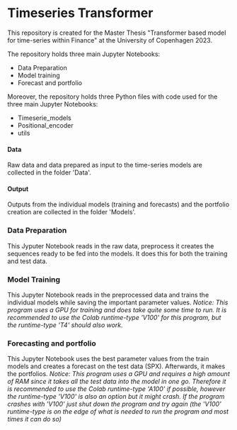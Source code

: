 # Timeseries Transformer

This repository is created for the Master Thesis "Transformer based model for time-series within Finance" at the University of Copenhagen 2023.

The repository holds three main Jupyter Notebooks:
- Data Preparation
- Model training
- Forecast and portfolio

Moreover, the repository holds three Python files with code used for the three main Jupyter Notebooks:
- Timeserie_models
- Positional_encoder
- utils

#### Data
Raw data and data prepared as input to the time-series models are collected in the folder 'Data'.

#### Output
Outputs from the individual models (training and forecasts) and the portfolio creation are collected in the folder 'Models'.


### Data Preparation
This Jyputer Notebook reads in the raw data, preprocess it creates the sequences ready to be fed into the models. It does this for both the training and test data.

### Model Training
This Jupyter Notebook reads in the preprocessed data and trains the individual models while saving the important parameter values.
*Notice: This program uses a GPU for training and does take quite some time to run. It is recommended to use the Colab runtime-type 'V100' for this program, but the runtime-type 'T4' should also work.*

### Forecasting and portfolio
This Jupyter Notebook uses the best parameter values from the train models and creates a forecast on the test data (SPX). Afterwards, it makes the portfolios.
*Notice: This program uses a GPU and requires a high amount of RAM since it takes all the test data into the model in one go. Therefore it is recommended to use the Colab runtime-type 'A100' if possible, however the runtime-type 'V100' is also an option but it might crash. If the program crashes with 'V100' just shut down the program and try again (the 'V100' runtime-type is on the edge of what is needed to run the program and most times it can do so)*



